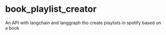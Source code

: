 # book_playlist_creator
An API with langchain and langgraph tho create playlists in spotify based on a book
